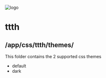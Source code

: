 ![logo](https://raw.githubusercontent.com/yafp/ttth/master/.github/logo/128x128.png)

# ttth

## /app/css/ttth/themes/

This folder contains the 2 supported css themes

  * default
  * dark
